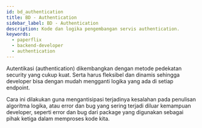 ```yaml
---
id: bd_authentication
title: BD - Authentication
sidebar_label: BD - Authentication
description: Kode dan logika pengembangan servis authentication.
keywords:
  - paperflix
  - backend-developer
  - authentication
---
```


Autentikasi (authentication) dikembangkan dengan metode pedekatan security yang cukup kuat. Serta harus fleksibel dan dinamis sehingga developer bisa dengan mudah mengganti logika yang ada di setiap endpoint.

Cara ini dilakukan guna mengantisipasi terjadinya kesalahan pada penulisan algoritma logika, atau error dan bug yang sering terjadi diluar kemampuan developer, seperti error dan bug dari package yang digunakan sebagai pihak ketiga dalam memproses kode kita.